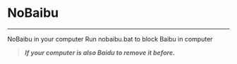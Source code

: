 # NoBaibu
-------
NoBaibu in your computer</n>
Run nobaibu.bat to block Baibu in computer</n> 
>***If your computer is also Baidu to remove it before.***


